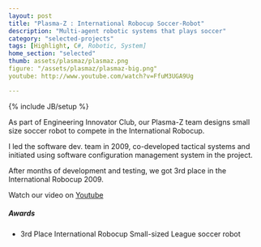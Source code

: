 ```yaml
---
layout: post
title: "Plasma-Z : International Robocup Soccer-Robot"
description: "Multi-agent robotic systems that plays soccer"
category: "selected-projects"
tags: [Highlight, C#, Robotic, System]
home_section: "selected"
thumb: assets/plasmaz/plasmaz.png
figure: "/assets/plasmaz/plasmaz-big.png"
youtube: http://www.youtube.com/watch?v=FfuM3UGA9Ug

---
```

{% include JB/setup %}

As part of Engineering Innovator Club, our Plasma-Z team designs small size soccer robot to compete in the International Robocup.

I led the software dev. team in 2009, co-developed tactical systems and initiated using software configuration management system in the project.

After months of development and testing, we got 3rd place in the International Robocup 2009.

Watch our video on [Youtube](http://www.youtube.com/watch?v=FfuM3UGA9Ug)

##### Awards
* 3rd Place International Robocup Small-sized League soccer robot